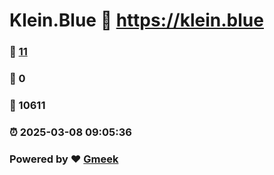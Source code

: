 # Klein.Blue :link: https://klein.blue 
### :page_facing_up: [11](https://klein.blue/tag.html) 
### :speech_balloon: 0 
### :hibiscus: 10611 
### :alarm_clock: 2025-03-08 09:05:36 
### Powered by :heart: [Gmeek](https://github.com/Meekdai/Gmeek)
